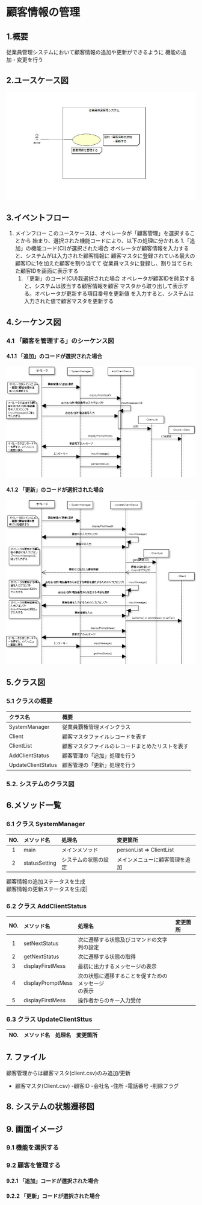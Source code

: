 # 顧客情報の管理

## 1.概要
従業員管理システムにおいて顧客情報の追加や更新ができるように
機能の追加・変更を行う

## 2.ユースケース図
![ユースケース図](jpg/ucd.jpg)

## 3.イベントフロー
1. メインフロー
このユースケースは、オペレータが「顧客管理」を選択することから
始まり、選択された機能コードにより、以下の処理に分かれる
	1.「追加」の機能コード(CI)が選択された場合
	オペレータが顧客情報を入力すると、システムがは入力された顧客情報に
	顧客マスタに登録されている最大の顧客IDに1を加えた顧客を割り当てて
	従業員マスタに登録し、割り当てられた顧客IDを画面に表示する
	1. 「更新」のコード(CU)我選択された場合
	オペレータが顧客IDを師弟すると、システムは該当する顧客情報を顧客
	マスタから取り出して表示する。オペレータが更新する項目番号を更新値
	を入力すると、システムは入力された値で顧客マスタを更新する
## 4.シーケンス図

### 4.1 「顧客を管理する」のシーケンス図

#### 4.1.1 「追加」のコードが選択された場合
![シーケンス図](jpg/sqd_add.png)

#### 4.1.2 「更新」のコードが選択された場合
![シーケンス図](jpg/sqd_update.png)

## 5.クラス図

### 5.1 クラスの概要
|クラス名|概要|
|:-------|:---|
|SystemManager|従業員覇権管理メインクラス|
|Client|顧客マスタファイルレコードを表す|
|ClientList|顧客マスタファイルのレコードまとめたリストを表す|
|AddClientStatus|顧客管理の「追加」処理を行う|
|UpdateClientStatus|顧客管理の「更新」処理を行う|

### 5.2. システムのクラス図

## 6.メソッド一覧

### 6.1 クラス SystemManager
|NO.|メソッド名|処理名|変更箇所|
|:-:|:---------|:-----|:-------|
|1|main|メインメソッド|personList => ClientList|
|2|statusSetting|システムの状態の設定|メインメニューに顧客管理を追加<br />|
顧客情報の追加ステータスを生成<br />
顧客情報の更新ステータスを生成|

### 6.2 クラス AddClientStatus
|NO.|メソッド名|処理名|変更箇所|
|:-:|:---------|:---|:-------|
|1|setNextStatus|次に遷移する状態及びコマンドの文字列の設定| |
|2|getNextStatus|次に遷移する状態の取得| |
|3|displayFirstMess|最初に出力するメッセージの表示| |
|4|displayPromptMess|次の状態に遷移することを促すためのメッセージ<br />の表示| |
|5|displayFirstMess|操作者からのキー入力受付| |

### 6.3 クラス UpdateClientSttus
|NO.|メソッド名|処理名|変更箇所|
|:-:|:---------|:-----|:-------|

## 7. ファイル
顧客管理からは顧客マスタ(client.csv)のみ追加/更新
- 顧客マスタ(Client.csv)
	-顧客ID
	-会社名
	-住所
	-電話番号
	-削除フラグ

## 8. システムの状態遷移図

## 9. 画面イメージ

### 9.1 機能を選択する

### 9.2 顧客を管理する

#### 9.2.1 「追加」コードが選択された場合

#### 9.2.2 「更新」コードが選択された場合



